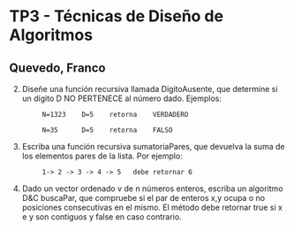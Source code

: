 # TP3 - Técnicas de Diseño de Algoritmos
## Quevedo, Franco


2) Diseñe una función recursiva llamada DigitoAusente, que determine si un dígito D NO PERTENECE al número dado. Ejemplos:
      
            N=1323    D=5    retorna    VERDADERO

            N=35      D=5    retorna    FALSO


4) Escriba una función recursiva sumatoriaPares, que devuelva la suma de los elementos pares de la lista. Por ejemplo:


            1-> 2 -> 3 -> 4 -> 5   debe retornar 6


6) Dado un vector ordenado v de n números enteros, escriba un algoritmo D&C buscaPar, que compruebe si el par de enteros x,y ocupa o no posiciones consecutivas en el mismo. El método debe retornar true si x e y son contiguos y false en caso contrario.
